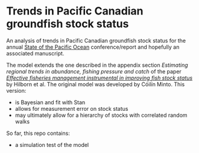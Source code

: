 # Trends in Pacific Canadian groundfish stock status

An analysis of trends in Pacific Canadian groundfish stock status for the annual [State of the Pacific Ocean](https://www.dfo-mpo.gc.ca/oceans/soto-rceo/pacific-pacifque/index-eng.html) conference/report and hopefully an associated manuscript.

The model extends the one described in the appendix section *Estimating regional trends in abundance, fishing pressure and catch* of the paper [*Effective fisheries management instrumental in improving fish stock status*](https://doi.org/10.1073/pnas.1909726116) by Hilborn et al. The original model was developed by Cóilín Minto. This version:
* is Bayesian and fit with Stan
* allows for measurement error on stock status
* may ultimately allow for a hierarchy of stocks with correlated random walks

So far, this repo contains:
* a simulation test of the model
